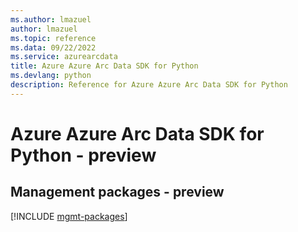 ```yaml
---
ms.author: lmazuel
author: lmazuel
ms.topic: reference
ms.data: 09/22/2022
ms.service: azurearcdata
title: Azure Azure Arc Data SDK for Python
ms.devlang: python
description: Reference for Azure Azure Arc Data SDK for Python
---
```

# Azure Azure Arc Data SDK for Python - preview

## Management packages - preview
[!INCLUDE [mgmt-packages](azure-arc-data-mgmt-index.md)]